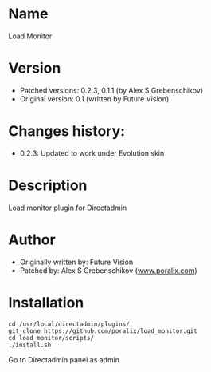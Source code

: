 # Name

Load Monitor

# Version

- Patched versions: 0.2.3, 0.1.1 (by Alex S Grebenschikov)
- Original version: 0.1 (written by Future Vision)

# Changes history:

- 0.2.3: Updated to work under Evolution skin

# Description

Load monitor plugin for Directadmin

# Author 

- Originally written by: Future Vision
- Patched by: Alex S Grebenschikov (www.poralix.com)


# Installation

```
cd /usr/local/directadmin/plugins/
git clone https://github.com/poralix/load_monitor.git
cd load_monitor/scripts/
./install.sh
```

Go to Directadmin panel as admin
